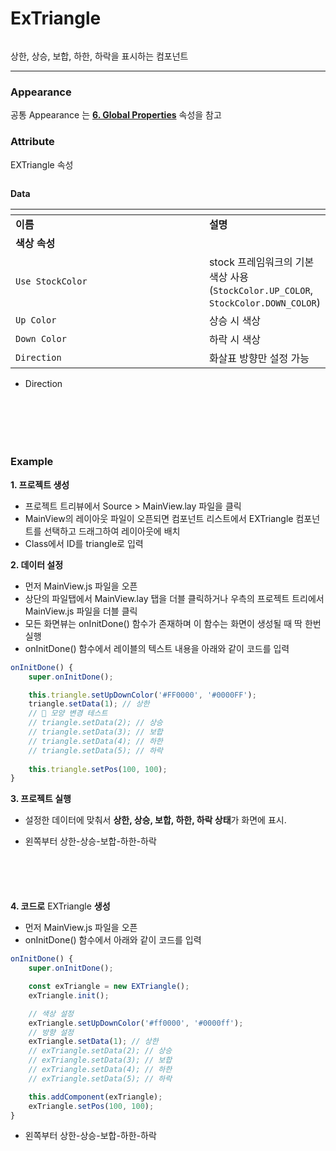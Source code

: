 # ExTriangle

<figure><img src="../../.gitbook/assets/스크린샷 2025-07-02 100558.png" alt=""><figcaption></figcaption></figure>

상한, 상승, 보합, 하한, 하락을 표시하는 컴포넌트

***

### Appearance

공통 Appearance 는 [**6. Global Properties**](<../../Guide for SpiderGen/06  SpiderGen Editor/04  Properties Pane/02 Appearence.md>) 속성을 참고

### Attribute

EXTriangle 속성

<figure><img src="../../.gitbook/assets/스크린샷 2025-06-30 085048.png" alt=""><figcaption></figcaption></figure>

**Data**

<table data-header-hidden><thead><tr><th width="361"></th><th></th></tr></thead><tbody><tr><td><strong>이름</strong></td><td><strong>설명</strong></td></tr><tr><td><strong>색상 속성</strong></td><td></td></tr><tr><td><code>Use StockColor</code></td><td>stock 프레임워크의 기본 색상 사용 (<code>StockColor.UP_COLOR</code>, <code>StockColor.DOWN_COLOR</code>)</td></tr><tr><td><code>Up Color</code></td><td>상승 시 색상</td></tr><tr><td><code>Down Color</code></td><td>하락 시 색상</td></tr><tr><td><code>Direction</code></td><td>화살표 방향만 설정 가능</td></tr></tbody></table>



* Direction

<div><figure><img src="../../.gitbook/assets/스크린샷 2025-07-02 084535.png" alt=""><figcaption></figcaption></figure> <figure><img src="../../.gitbook/assets/스크린샷 2025-07-02 084611.png" alt=""><figcaption></figcaption></figure></div>

<div><figure><img src="../../.gitbook/assets/스크린샷 2025-07-02 084618 (1).png" alt=""><figcaption></figcaption></figure> <figure><img src="../../.gitbook/assets/스크린샷 2025-07-02 084625.png" alt=""><figcaption></figcaption></figure></div>

<div><figure><img src="../../.gitbook/assets/스크린샷 2025-07-02 084633.png" alt=""><figcaption></figcaption></figure> <figure><img src="../../.gitbook/assets/스크린샷 2025-07-02 084642.png" alt=""><figcaption></figcaption></figure></div>

### Example

**1. 프로젝트 생성**

* 프로젝트 트리뷰에서 Source > MainView.lay 파일을 클릭
* MainView의 레이아웃 파일이 오픈되면 컴포넌트 리스트에서 EXTriangle 컴포넌트를 선택하고 드래그하여 레이아웃에 배치
* Class에서 ID를 triangle로 입력

**2. 데이터 설정**

* 먼저 MainView.js 파일을 오픈
* 상단의 파일탭에서 MainView.lay 탭을 더블 클릭하거나 우측의 프로젝트 트리에서 MainView.js 파일을 더블 클릭
* 모든 화면뷰는 onInitDone() 함수가 존재하며 이 함수는 화면이 생성될 때 딱 한번 실행
* onInitDone() 함수에서 레이블의 텍스트 내용을 아래와 같이 코드를 입력

```javascript
onInitDone() {
    super.onInitDone();

    this.triangle.setUpDownColor('#FF0000', '#0000FF');
    triangle.setData(1); // 상한
    // 🔺 모양 변경 테스트
    // triangle.setData(2); // 상승
    // triangle.setData(3); // 보합
    // triangle.setData(4); // 하한
    // triangle.setData(5); // 하락
    
    this.triangle.setPos(100, 100);
}
```

**3. 프로젝트 실행**

* 설정한 데이터에 맞춰서 **상한, 상승, 보합, 하한, 하락 상태**가 화면에 표시.



* 왼쪽부터 상한-상승-보합-하한-하락

<div><figure><img src="../../.gitbook/assets/스크린샷 2025-07-02 094257.png" alt=""><figcaption></figcaption></figure> <figure><img src="../../.gitbook/assets/스크린샷 2025-07-02 094341.png" alt=""><figcaption></figcaption></figure> <figure><img src="../../.gitbook/assets/스크린샷 2025-07-02 094712.png" alt=""><figcaption></figcaption></figure> <figure><img src="../../.gitbook/assets/스크린샷 2025-07-02 094757.png" alt=""><figcaption></figcaption></figure> <figure><img src="../../.gitbook/assets/스크린샷 2025-07-02 094830.png" alt=""><figcaption></figcaption></figure></div>



**4. 코드로** EXTriangle **생성**

* 먼저 MainView.js 파일을 오픈
* onInitDone() 함수에서 아래와 같이 코드를 입력

```javascript
onInitDone() {
    super.onInitDone();

    const exTriangle = new EXTriangle();
    exTriangle.init();

    // 색상 설정
    exTriangle.setUpDownColor('#ff0000', '#0000ff');
    // 방향 설정
    exTriangle.setData(1); // 상한
    // exTriangle.setData(2); // 상승
    // exTriangle.setData(3); // 보합
    // exTriangle.setData(4); // 하한
    // exTriangle.setData(5); // 하락

    this.addComponent(exTriangle);
    exTriangle.setPos(100, 100);
}
```



* 왼쪽부터 상한-상승-보합-하한-하락

<div><figure><img src="../../.gitbook/assets/스크린샷 2025-07-02 094257 (2).png" alt=""><figcaption></figcaption></figure> <figure><img src="../../.gitbook/assets/스크린샷 2025-07-02 094341 (2).png" alt=""><figcaption></figcaption></figure> <figure><img src="../../.gitbook/assets/스크린샷 2025-07-02 094712 (2).png" alt=""><figcaption></figcaption></figure> <figure><img src="../../.gitbook/assets/스크린샷 2025-07-02 094757 (2).png" alt=""><figcaption></figcaption></figure> <figure><img src="../../.gitbook/assets/스크린샷 2025-07-02 094830 (2).png" alt=""><figcaption></figcaption></figure></div>

